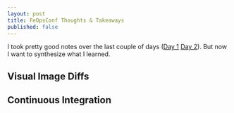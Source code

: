 ```yaml
---
layout: post
title: FeOpsConf Thoughts & Takeaways
published: false
---
```


I took pretty good notes over the last couple of days ([Day 1](/2014/04/24/feops-conf-day-1/) [Day 2](/2014/04/25/feops-conf-day-2/)). But now I want to synthesize what I learned.

## Visual Image Diffs

## Continuous Integration
